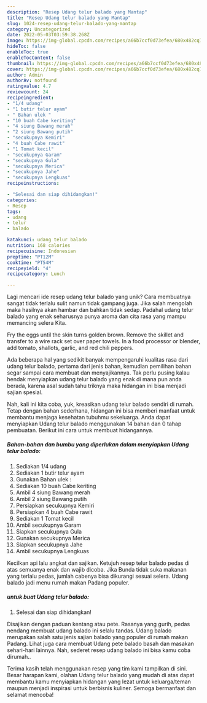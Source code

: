 ```yaml
---
description: "Resep Udang telur balado yang Mantap"
title: "Resep Udang telur balado yang Mantap"
slug: 1024-resep-udang-telur-balado-yang-mantap
category: Uncategorized
date: 2022-05-03T03:59:38.268Z
image: https://img-global.cpcdn.com/recipes/a66b7ccf0d73efea/680x482cq70/udang-telur-balado-foto-resep-utama.jpg
hideToc: false
enableToc: true
enableTocContent: false
thumbnail: https://img-global.cpcdn.com/recipes/a66b7ccf0d73efea/680x482cq70/udang-telur-balado-foto-resep-utama.jpg
cover: https://img-global.cpcdn.com/recipes/a66b7ccf0d73efea/680x482cq70/udang-telur-balado-foto-resep-utama.jpg
author: Admin
authorAv: notfound
ratingvalue: 4.7
reviewcount: 24
recipeingredient:
- "1/4 udang"
- "1 butir telur ayam"
- " Bahan ulek "
- "10 buah Cabe keriting"
- "4 siung Bawang merah"
- "2 siung Bawang putih"
- "secukupnya Kemiri"
- "4 buah Cabe rawit"
- "1 Tomat kecil"
- "secukupnya Garam"
- "secukupnya Gula"
- "secukupnya Merica"
- "secukupnya Jahe"
- "secukupnya Lengkuas"
recipeinstructions:

- "Selesai dan siap dihidangkan!"
categories:
- Resep
tags:
- udang
- telur
- balado

katakunci: udang telur balado 
nutrition: 168 calories
recipecuisine: Indonesian
preptime: "PT12M"
cooktime: "PT54M"
recipeyield: "4"
recipecategory: Lunch

---
```





Lagi mencari ide resep udang telur balado yang unik? Cara membuatnya sangat tidak terlalu sulit namun tidak gampang juga. Jika salah mengolah maka hasilnya akan hambar dan bahkan tidak sedap. Padahal udang telur balado yang enak seharusnya punya aroma dan cita rasa yang mampu memancing selera Kita.





Fry the eggs until the skin turns golden brown. Remove the skillet and transfer to a wire rack set over paper towels. In a food processor or blender, add tomato, shallots, garlic, and red chili peppers.

Ada beberapa hal yang sedikit banyak mempengaruhi kualitas rasa dari udang telur balado, pertama dari jenis bahan, kemudian pemilihan bahan segar sampai cara membuat dan menyajikannya. Tak perlu pusing kalau hendak menyiapkan udang telur balado yang enak di mana pun anda berada, karena asal sudah tahu triknya maka hidangan ini bisa menjadi sajian spesial.






Nah, kali ini kita coba, yuk, kreasikan udang telur balado sendiri di rumah. Tetap dengan bahan sederhana, hidangan ini bisa memberi manfaat untuk membantu menjaga kesehatan tubuhmu sekeluarga. Anda dapat menyiapkan Udang telur balado menggunakan 14 bahan dan 0 tahap pembuatan. Berikut ini cara untuk membuat hidangannya.

<!--inarticleads1-->

##### Bahan-bahan dan bumbu yang diperlukan dalam menyiapkan Udang telur balado:

1. Sediakan 1/4 udang
1. Sediakan 1 butir telur ayam
1. Gunakan  Bahan ulek :
1. Sediakan 10 buah Cabe keriting
1. Ambil 4 siung Bawang merah
1. Ambil 2 siung Bawang putih
1. Persiapkan secukupnya Kemiri
1. Persiapkan 4 buah Cabe rawit
1. Sediakan 1 Tomat kecil
1. Ambil secukupnya Garam
1. Siapkan secukupnya Gula
1. Gunakan secukupnya Merica
1. Siapkan secukupnya Jahe
1. Ambil secukupnya Lengkuas


Kecilkan api lalu angkat dan sajikan. Ketujuh resep telur balado pedas di atas semuanya enak dan wajib dicoba. Jika Bunda tidak suka makanan yang terlalu pedas, jumlah cabenya bisa dikurangi sesuai selera. Udang balado jadi menu rumah makan Padang populer. 

<!--inarticleads2-->

#####  untuk buat Udang telur balado:


1. Selesai dan siap dihidangkan!

Disajikan dengan paduan kentang atau pete. Rasanya yang gurih, pedas nendang membuat udang balado ini selalu tandas. Udang balado merupakan salah satu jenis sajian balado yang populer di rumah makan Padang. Lihat juga cara membuat Udang pete balado basah dan masakan sehari-hari lainnya. Nah, sederet resep udang balado ini bisa kamu coba dirumah.. 

Terima kasih telah menggunakan resep yang tim kami tampilkan di sini. Besar harapan kami, olahan Udang telur balado yang mudah di atas dapat membantu kamu menyiapkan hidangan yang lezat untuk keluarga/teman maupun menjadi inspirasi untuk berbisnis kuliner. Semoga bermanfaat dan selamat mencoba!
